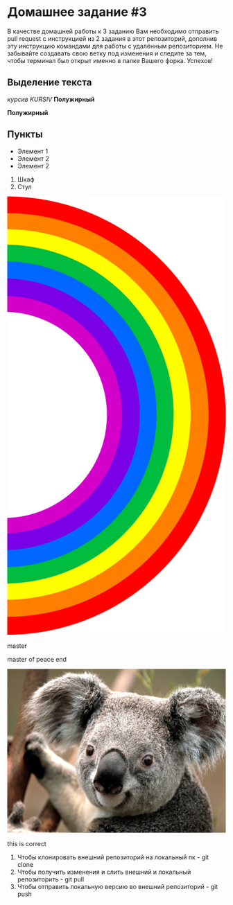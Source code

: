 # Домашнее задание #3

В качестве домашней работы к 3 заданию Вам необходимо отправить pull request с инструкцией из 2 задания в этот репозиторий, дополнив эту инструкцию командами для работы с удалённым репозиторием. Не забывайте создавать свою ветку под изменения и следите за тем, чтобы терминал был открыт именно в папке Вашего форка. Успехов!
## Выделение текста
_курсив_
*KURSIV*
**Полужирный**

__Полужирный__

## Пункты

* Элемент 1
* Элемент 2
* Элемент 2



1. Шкаф
2. Стул



![радуга](rainbow_PNG5570.png)
 
master

 master of peace
 end

![рисунок 1](Koala.jpg)

this is correct

1. Чтобы клонировать внешний репозиторий на локальный пк - git clone 
2. Чтобы получить изменения и слить внешний и локальный репозиторить - git pull
3. Чтобы отправить локальную версию во внешний репозиторий - git push